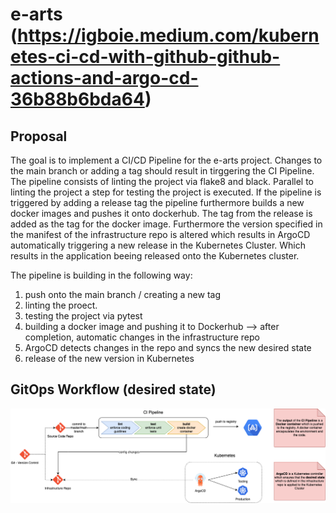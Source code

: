 # e-arts (https://igboie.medium.com/kubernetes-ci-cd-with-github-github-actions-and-argo-cd-36b88b6bda64)

## Proposal

The goal is to implement a CI/CD Pipeline for the e-arts project. Changes to the main branch or adding a tag should result in tirggering the CI Pipeline. The pipeline consists of linting the project via flake8 and black. Parallel to linting the project a step for testing the project is executed. If the pipeline is triggered by adding a release tag the pipeline furthermore builds a new docker images and pushes it onto dockerhub. The tag from the release is added as the tag for the docker image. Furthermore the version specified in the manifest of the infrastructure repo is altered which results in ArgoCD automatically triggering a new release in the Kubernetes Cluster. Which results in the application beeing released onto the Kubernetes cluster.
 
The pipeline is building in the following way:
1. push onto the main branch / creating a new tag
2. linting the proect. 
3. testing the project via pytest 
4. building a docker image and pushing it to Dockerhub --> after completion, automatic changes in the infrastructure repo
5. ArgoCD detects changes in the repo and syncs the new desired state
6. release of the new version in Kubernetes

## GitOps Workflow (desired state)

![GitOpsWorkflow](/ressources/GitOpsWorkflow.png)

